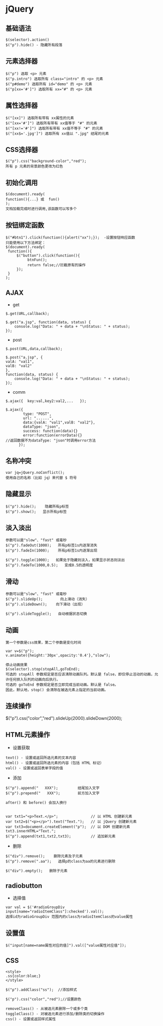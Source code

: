 # jQuery

## 基础语法

```
$(selector).action()
$("p").hide() - 隐藏所有段落
```

## 元素选择器

```
$("p") 选取 <p> 元素
$("p.intro") 选取所有 class="intro" 的 <p> 元素
$("p#demo") 选取所有 id="demo" 的 <p> 元素
$("p[xx='#']") 选取所有 xx="#" 的 <p> 元素
```

## 属性选择器

```
$("[xx]") 选取所有带有 xx属性的元素
$("[xx='#']") 选取所有带有 xx值等于 "#" 的元素
$("[xx!='#']") 选取所有带有 xx值不等于 "#" 的元素
$("[xx$='.jpg']") 选取所有 xx值以 ".jpg" 结尾的元素
```

## CSS选择器

```
$("p").css("background-color","red");
所有 p 元素的背景颜色更改为红色
```

## 初始化调用

```
$(document).ready(
function(){...} 或  fun()
);
文档加载完成时进行调用,该函数可以写多个
```

## 按钮绑定函数

```
$("#btn1").click(function(){alert("xx");});  -设置按钮响应函数
只能使用以下方法绑定：
$(document).ready(
 function(){
     $("button").click(function(){
          btnFun();
          return false;//拦截原有的操作
     });
 }
);
```

## AJAX

+ get

```
$.get(URL,callback);

$.get("a.jsp", function(data, status) {
    console.log("Data: " + data + "\nStatus: " + status);
});
```
+ post

```
$.post(URL,data,callback);

$.post("a.jsp", {
valA: "val1",
valB: "val2"
},
function(data, status) {
    console.log("Data: " + data + "\nStatus: " + status);
});
```

+ comm

```
$.ajax({  key:val,key2:val2,...   });

$.ajax({
        type: "POST",
        url: "......",
        data:{valA: "val1",valB: "val2"},
        dataType: "json",
        success: function(data){}
        error:function(errorData){}
//返回数据不为dataType: "json"时调用error方法
      });
```

## 名称冲突

```
var jq=jQuery.noConflict();
使用自己的名称（比如 jq）来代替 $ 符号
```

## 隐藏显示

```
$("p").hide();    隐藏所有p标签
$("p").show();   显示所有p标签
```

## 淡入淡出

```
参数可以是"slow"、"fast" 或毫秒
$("p").fadeOut(1000);   所有p标签1s内逐渐消失
$("p").fadeIn(1000);    所有p标签1s内逐渐出现

$("p").toggle(1000);   如果处于隐藏则淡入，如果显示状态则淡出
$("p").fadeTo(1000,0.5);   变成0.5的透明度
```

## 滑动

```
参数可以是"slow"、"fast" 或毫秒
$("p").slideUp();        向上滑动（消失）
$("p").slideDown();    向下滑动（出现）

$("p").slideToggle();   自动根据状态切换
```

## 动画

```
第一个参数是css效果，第二个参数是变化时间

var v=$("p");
v.animate({height:'30px',opacity:'0.4'},"slow");

停止动画效果
$(selector).stop(stopAll,goToEnd);
可选的 stopAll 参数规定是否应该清除动画队列。默认是 false，即仅停止活动的动画，允许任何排入队列的动画向后执行。
可选的 goToEnd 参数规定是否立即完成当前动画。默认是 false。
因此，默认地，stop() 会清除在被选元素上指定的当前动画。
```

## 连续操作

$("p").css("color","red").slideUp(2000).slideDown(2000);

## HTML元素操作

+ 设置获取

```
text() - 设置或返回所选元素的文本内容
html() - 设置或返回所选元素的内容（包括 HTML 标记）
val() - 设置或返回表单字段的值
```

+ 添加

```
$("p").append("   XXX");         结尾加入文字
$("p").prepend("   XXX");        前方加入文字

after() 和 before() 会加入换行


var txt1="<p>Text.</p>";               // 以 HTML 创建新元素
var txt2=$("<p></p>").text("Text.");   // 以 jQuery 创建新元素
var txt3=document.createElement("p");  // 以 DOM 创建新元素
txt3.innerHTML="Text.";
$("p").append(txt1,txt2,txt3);         // 追加新元素
```

+ 删除

```
$("div").remove();    删除元素及子元素
$("p").remove(".aa");   选择p的class为aa的元素进行删除

$("div").empty();   删除子元素
```

## radiobutton

+ 选择值

```
var val = $('#radioGroupDiv   input[name="radioItemClass"]:checked').val();
选择id为radioGroupDiv 范围内的class为radioItemClass的value属性
```

## 设置值

`$("input[name=name属性对应的值]").val(["value属性对应值"]);`

## CSS

```
<style>
.ss{color:blue;}
</style>

$("p").addClass("ss");  //添加样式

$("p").css("color","red");//设置颜色

removeClass() - 从被选元素删除一个或多个类
toggleClass() - 对被选元素进行添加/删除类的切换操作
css() - 设置或返回样式属性
```
